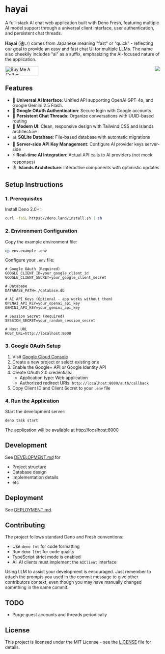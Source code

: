 # hayai

A full-stack AI chat web application built with Deno Fresh, featuring multiple
AI model support through a universal client interface, user authentication, and
persistent chat threads.

**Hayai** (速い) comes from Japanese meaning "fast" or "quick" - reflecting our
goal to provide an easy and fast chat UI for multiple LLMs. The name also
cheekily includes "ai" as a suffix, emphasizing the AI-focused nature of the
application.

<a id="made-by" target="_blank" href="https://bruceh.su" style="float:right;">
    <img src="https://bruceh.su/assets/images/made-by.svg">
</a>
<a href="https://www.buymeacoffee.com/brucehsu" target="_blank"><img src="https://cdn.buymeacoffee.com/buttons/v2/default-violet.png" alt="Buy Me A Coffee" style="height: 30px; width: 108px;"></a>

## Features

- 🤖 **Universal AI Interface**: Unified API supporting OpenAI GPT-4o, and
  Google Gemini 2.5 Flash.
- 👤 **Google OAuth Authentication**: Secure login with Google accounts
- 💬 **Persistent Chat Threads**: Organize conversations with UUID-based routing
- 🎨 **Modern UI**: Clean, responsive design with Tailwind CSS and Islands
  architecture
- 📊 **SQLite Database**: File-based database with automatic migrations
- 🔧 **Server-side API Key Management**: Configure AI provider keys server-side
- ⚡ **Real-time AI Integration**: Actual API calls to AI providers (not mock
  responses)
- 🏝️ **Islands Architecture**: Interactive components with optimistic updates

## Setup Instructions

### 1. Prerequisites

Install Deno 2.0+:

```bash
curl -fsSL https://deno.land/install.sh | sh
```

### 2. Environment Configuration

Copy the example environment file:

```bash
cp env.example .env
```

Configure your `.env` file:

```env
# Google OAuth (Required)
GOOGLE_CLIENT_ID=your_google_client_id
GOOGLE_CLIENT_SECRET=your_google_client_secret

# Database
DATABASE_PATH=./database.db

# AI API Keys (Optional - app works without them)
OPENAI_API_KEY=your_openai_api_key
GEMINI_API_KEY=your_gemini_api_key

# Session Secret (Required)
SESSION_SECRET=your_random_session_secret

# Host URL
HOST_URL=http://localhost:8000
```

### 3. Google OAuth Setup

1. Visit [Google Cloud Console](https://console.cloud.google.com/)
2. Create a new project or select existing one
3. Enable the Google+ API or Google Identity API
4. Create OAuth 2.0 credentials:
   - Application type: Web application
   - Authorized redirect URIs: `http://localhost:8000/auth/callback`
5. Copy Client ID and Client Secret to your `.env` file

### 4. Run the Application

Start the development server:

```bash
deno task start
```

The application will be available at http://localhost:8000

## Development

See [DEVELOPMENT.md](DEVELOPMENT.md) for

- Project structure
- Database design
- Implementation details
- etc

## Deployment

See [DEPLOYMENT.md](DEPLOYMENT.md).

## Contributing

The project follows standard Deno and Fresh conventions:

- Use `deno fmt` for code formatting
- Run `deno lint` for code quality
- TypeScript strict mode is enabled
- All AI clients must implement the `AIClient` interface

Using LLM to assist your development is encouraged. Just remember to attach the
prompts you used in the commit message to give other contributors context, even
though you may have manually changed something in the same commit.

## TODO

- Purge guest accounts and threads periodically

## License

This project is licensed under the MIT License - see the [LICENSE](LICENSE) file
for details.
